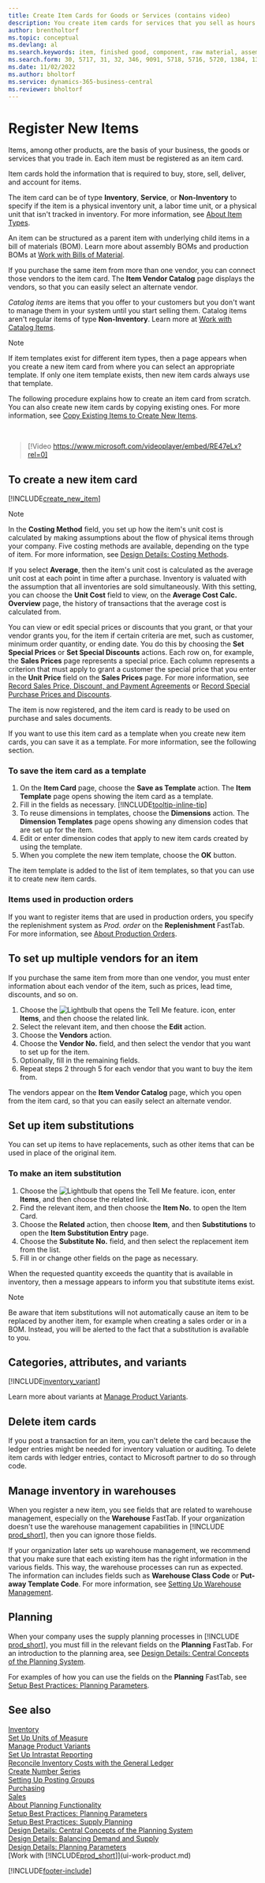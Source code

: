 ```yaml
---
title: Create Item Cards for Goods or Services (contains video)
description: You create item cards for services that you sell as hours and for physical products. Examples include assembly items and finished goods that you sell from your inventory.
author: brentholtorf
ms.topic: conceptual
ms.devlang: al
ms.search.keywords: item, finished good, component, raw material, assembly item, item substitution
ms.search.form: 30, 5717, 31, 32, 346, 9091, 5718, 5716, 5720, 1384, 1383, 35, 5404, 1378, 5719
ms.date: 11/02/2022
ms.author: bholtorf
ms.service: dynamics-365-business-central
ms.reviewer: bholtorf
---
```

# Register New Items

Items, among other products, are the basis of your business, the goods or services that you trade in. Each item must be registered as an item card.

Item cards hold the information that is required to buy, store, sell, deliver, and account for items.

The item card can be of type **Inventory**, **Service**, or **Non-Inventory** to specify if the item is a physical inventory unit, a labor time unit, or a physical unit that isn't tracked in inventory. For more information, see [About Item Types](inventory-about-item-types.md).

An item can be structured as a parent item with underlying child items in a bill of materials (BOM). Learn more about assembly BOMs and production BOMs at [Work with Bills of Material](inventory-how-work-BOMs.md).

If you purchase the same item from more than one vendor, you can connect those vendors to the item card. The **Item Vendor Catalog** page displays the vendors, so that you can easily select an alternate vendor.

*Catalog items* are items that you offer to your customers but you don't want to manage them in your system until you start selling them. Catalog items aren't regular items of type **Non-Inventory**. Learn more at [Work with Catalog Items](inventory-how-work-nonstock-items.md).  

> [!NOTE]  
> If item templates exist for different item types, then a page appears when you create a new item card from where you can select an appropriate template. If only one item template exists, then new item cards always use that template.

The following procedure explains how to create an item card from scratch. You can also create new item cards by copying existing ones. For more information, see [Copy Existing Items to Create New Items](inventory-how-copy-items.md).  

<br />

> [!Video https://www.microsoft.com/videoplayer/embed/RE47eLx?rel=0]

## To create a new item card

[!INCLUDE[create_new_item](includes/create_new_item.md)]

> [!NOTE]
> In the **Costing Method** field, you set up how the item's unit cost is calculated by making assumptions about the flow of physical items through your company. Five costing methods are available, depending on the type of item. For more information, see [Design Details: Costing Methods](design-details-costing-methods.md).
>
> If you select **Average**, then the item's unit cost is calculated as the average unit cost at each point in time after a purchase. Inventory is valuated with the assumption that all inventories are sold simultaneously. With this setting, you can choose the **Unit Cost** field to view, on the **Average Cost Calc. Overview** page, the history of transactions that the average cost is calculated from.

You can view or edit special prices or discounts that you grant, or that your vendor grants you, for the item if certain criteria are met, such as customer, minimum order quantity, or ending date. You do this by choosing the **Set Special Prices** or **Set Special Discounts** actions. Each row on, for example, the **Sales Prices** page represents a special price. Each column represents a criterion that must apply to grant a customer the special price that you enter in the **Unit Price** field on the **Sales Prices** page. For more information, see [Record Sales Price, Discount, and Payment Agreements](sales-how-record-sales-price-discount-payment-agreements.md) or [Record Special Purchase Prices and Discounts](purchasing-how-record-purchase-price-discount-payment-agreements.md).

The item is now registered, and the item card is ready to be used on purchase and sales documents.

If you want to use this item card as a template when you create new item cards, you can save it as a template. For more information, see the following section.  

### To save the item card as a template

1. On the **Item Card** page, choose the **Save as Template** action. The **Item Template** page opens showing the item card as a template.
2. Fill in the fields as necessary. [!INCLUDE[tooltip-inline-tip](includes/tooltip-inline-tip_md.md)]
3. To reuse dimensions in templates, choose the **Dimensions** action. The **Dimension Templates** page opens showing any dimension codes that are set up for the item.
4. Edit or enter dimension codes that apply to new item cards created by using the template.
5. When you complete the new item template, choose the **OK** button.

The item template is added to the list of item templates, so that you can use it to create new item cards.

### Items used in production orders

If you want to register items that are used in production orders, you specify the replenishment system as *Prod. order* on the **Replenishment** FastTab. For more information, see [About Production Orders](production-about-production-orders.md).  

## To set up multiple vendors for an item

If you purchase the same item from more than one vendor, you must enter information about each vendor of the item, such as prices, lead time, discounts, and so on.  

1. Choose the ![Lightbulb that opens the Tell Me feature.](media/ui-search/search_small.png "Tell me what you want to do") icon, enter **Items**, and then choose the related link.  
2. Select the relevant item, and then choose the **Edit** action.  
3. Choose the **Vendors** action.  
4. Choose the **Vendor No.** field, and then select the vendor that you want to set up for the item.  
5. Optionally, fill in the remaining fields.  
6. Repeat steps 2 through 5 for each vendor that you want to buy the item from.

The vendors appear on the **Item Vendor Catalog** page, which you open from the item card, so that you can easily select an alternate vendor.

## Set up item substitutions

You can set up items to have replacements, such as other items that can be used in place of the original item.

### To make an item substitution

1. Choose the ![Lightbulb that opens the Tell Me feature.](media/ui-search/search_small.png "Tell me what you want to do") icon, enter **Items**, and then choose the related link.  
2. Find the relevant item, and then choose the **Item No.** to open the Item Card.  
3. Choose the **Related** action, then choose **Item**, and then **Substitutions** to open the **Item Substitution Entry** page.  
4. Choose the **Substitute No.** field, and then select the replacement item from the list.
5. Fill in or change other fields on the page as necessary.

When the requested quantity exceeds the quantity that is available in inventory, then a message appears to inform you that substitute items exist.

> [!NOTE]  
> Be aware that item substitutions will not automatically cause an item to be replaced by another item, for example when creating a sales order or in a BOM. Instead, you will be alerted to the fact that a substitution is available to you.

## Categories, attributes, and variants

[!INCLUDE[inventory_variant](includes/inventory_variant.md)]

Learn more about variants at [Manage Product Variants](inventory-item-variants.md).  

## Delete item cards

If you post a transaction for an item, you can't delete the card because the ledger entries might be needed for inventory valuation or auditing. To delete item cards with ledger entries, contact to Microsoft partner to do so through code.  

## Manage inventory in warehouses

When you register a new item, you see fields that are related to warehouse management, especially on the **Warehouse** FastTab. If your organization doesn't use the warehouse management capabilities in [!INCLUDE [prod_short](includes/prod_short.md)], then you can ignore those fields.  

If your organization later sets up warehouse management, we recommend that you make sure that each existing item has the right information in the various fields. This way, the warehouse processes can run as expected. The information can includes fields such as **Warehouse Class Code** or **Put-away Template Code**. For more information, see [Setting Up Warehouse Management](warehouse-setup-warehouse.md).  

## Planning

When your company uses the supply planning processes in [!INCLUDE [prod_short](includes/prod_short.md)], you must fill in the relevant fields on the **Planning** FastTab. For an introduction to the planning area, see [Design Details: Central Concepts of the Planning System](design-details-central-concepts-of-the-planning-system.md).  

For examples of how you can use the fields on the **Planning** FastTab, see [Setup Best Practices: Planning Parameters](setup-best-practices-planning-parameters.md).  

## See also

[Inventory](inventory-manage-inventory.md)  
[Set Up Units of Measure](inventory-how-setup-units-of-measure.md)  
[Manage Product Variants](inventory-item-variants.md)  
[Set Up Intrastat Reporting](finance-how-setup-report-intrastat.md#other-intrastat-configurations)  
[Reconcile Inventory Costs with the General Ledger](finance-how-to-post-inventory-costs-to-the-general-ledger.md)  
[Create Number Series](ui-create-number-series.md)  
[Setting Up Posting Groups](finance-posting-groups.md)  
[Purchasing](purchasing-manage-purchasing.md)  
[Sales](sales-manage-sales.md)  
[About Planning Functionality](production-about-planning-functionality.md)  
[Setup Best Practices: Planning Parameters](setup-best-practices-planning-parameters.md)  
[Setup Best Practices: Supply Planning](setup-best-practices-supply-planning.md)  
[Design Details: Central Concepts of the Planning System](design-details-central-concepts-of-the-planning-system.md)  
[Design Details: Balancing Demand and Supply](design-details-balancing-demand-and-supply.md)  
[Design Details: Planning Parameters](design-details-planning-parameters.md)  
[Work with [!INCLUDE[prod_short](includes/prod_short.md)]](ui-work-product.md)  


[!INCLUDE[footer-include](includes/footer-banner.md)]
